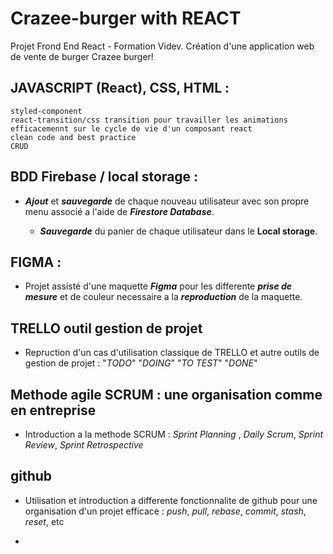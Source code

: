 # Crazee-burger with REACT

Projet Frond End React - Formation Videv.
Création d'une application web de vente de burger Crazee burger!

## JAVASCRIPT (React), CSS, HTML : 
    styled-component
    react-transition/css transition pour travailler les animations efficacemennt sur le cycle de vie d'un composant react
    clean code and best practice
    CRUD 

## BDD Firebase / local storage :

- ***Ajout*** et ***sauvegarde*** de chaque nouveau utilisateur avec son propre menu associé a l'aide de ***Firestore Database***.

   - ***Sauvegarde*** du panier de chaque utilisateur dans le **Local storage**.

## FIGMA :

- Projet assisté d'une maquette ***Figma*** pour les differente ***prise de mesure*** et de couleur necessaire a la ***reproduction*** de la maquette.

## TRELLO outil gestion de projet 

 - Repruction d'un cas d'utilisation classique de TRELLO et autre outils de gestion de projet : 
 "_TODO_" "_DOING_" "_TO TEST_" "_DONE_"

## Methode agile SCRUM : une organisation comme en entreprise

- Introduction a la methode SCRUM : _Sprint Planning_ , _Daily Scrum_, _Sprint Review_, _Sprint Retrospective_

## github

- Utilisation et introduction a differente fonctionnalite de github pour une organisation d'un projet efficace : _push_, _pull_, _rebase_, _commit_, _stash_, _reset_, etc

- 



    


